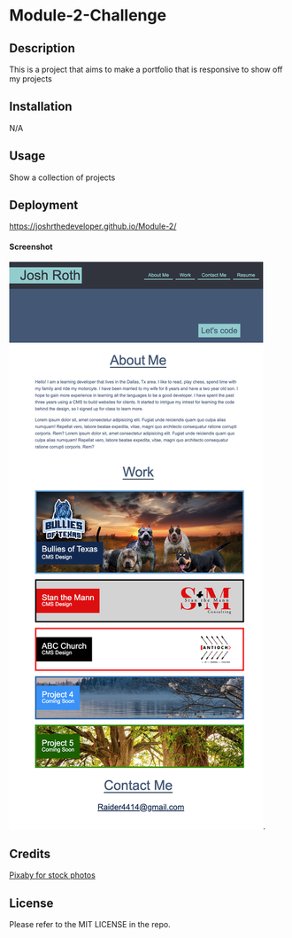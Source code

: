 # Module-2-Challenge

## Description

This is a project that aims to make a portfolio that is responsive to show off my projects


## Installation

N/A

## Usage

Show a collection of projects

## Deployment
https://joshrthedeveloper.github.io/Module-2/
#### Screenshot

![my screenshot](assets/joshrthedeveloper.github.io_Module-2_.png).

## Credits

[Pixaby for stock photos](https://pixabay.com)

## License

Please refer to the MIT LICENSE in the repo.
